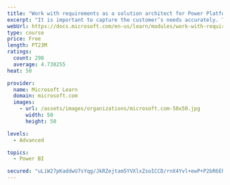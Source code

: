 ```yaml
---
title: "Work with requirements as a solution architect for Power Platform and Dynamics 365"
excerpt: "It is important to capture the customer’s needs accurately. This module explains how to capture requirements and identify functional and non-functional items."
webUrl: https://docs.microsoft.com/en-us/learn/modules/work-with-requirements/
type: course
price: Free
length: PT23M
ratings:
  count: 298
  average: 4.738255
heat: 50

provider:
  name: Microsoft Learn
  domain: microsoft.com
  images:
    - url: /assets/images/organizations/microsoft.com-50x50.jpg
      width: 50
      height: 50

levels:
  - Advanced

topics:
  - Power BI

secured: "uLiW27pKaddwU7sYqg/JkRZejtam5YVXlxZsoICCD/rnX4Yvl+ewP+P2bR6EhNRwd3dMpNA+2yTEmxwSqikos0hOy7Jyudr0ilbNjvsxJh9SEsD3eBPUu2lS38S5ujLw6+WmaT2Sn2eRm+smd+nef4HWlpqG2WTIywkqI4YeTda1WPq0Pbg4uf2PpmXb8Ud/DXHAUF8yq1SxW3Xgo7aO7pbjt6dYGYTN9CFXbKTHWD9DVomAPyOVi8mgnuQesyzggzfRvVtxXBgVAFQTRS/T21zToPCCt8Pk6yMlKX0PVQiiJnBx4+H66+YakuYEIUWdKh7AEnzAjJdtvmqvC6yNJt3SWu9f/iqt8XjRFXWbWsM1md0tUbeF9JD66SLu+aQgjSSELOE9Mp4b/6HoDzfxpnG7OE926Q7r9UA/FY3iHYI=;q8qncK+8U2wi9FrMBVy7eQ=="
---
```


